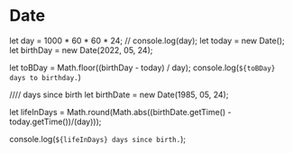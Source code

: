 # Date



let day = 1000 * 60 * 60 * 24;
// console.log(day);
let today = new Date();
let birthDay = new Date(2022, 05, 24);

let toBDay = Math.floor((birthDay - today) / day);
console.log(`${toBDay} days to birthday.`)

//// days since birth
let birthDate = new Date(1985, 05, 24);

let lifeInDays = Math.round(Math.abs((birthDate.getTime() - today.getTime())/(day)));

console.log(`${lifeInDays} days since birth.`);
